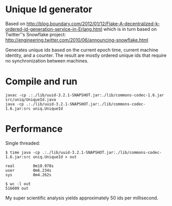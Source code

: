 # Unique Id generator

Based on http://blog.boundary.com/2012/01/12/Flake-A-decentralized-k-ordered-id-generation-service-in-Erlang.html
which is in turn based on Twitter''s Snowflake project: http://engineering.twitter.com/2010/06/announcing-snowflake.html

Generates unique ids based on the current epoch time, current machine identity,
and a counter. The result are mostly ordered unique ids that require no
synchronization between machines.


# Compile and run

    javac -cp .:./lib/uuid-3.2.1-SNAPSHOT.jar:./lib/commons-codec-1.6.jar src/uniq/UniqueId.java
    java -cp .:./lib/uuid-3.2.1-SNAPSHOT.jar:./lib/commons-codec-1.6.jar:src uniq.UniqueId

# Performance

Single threaded:

    $ time java -cp .:./lib/uuid-3.2.1-SNAPSHOT.jar:./lib/commons-codec-1.6.jar:src uniq.UniqueId > out
    
    real        0m10.978s
    user        0m6.234s
    sys	        0m4.262s
    
    $ wc -l out 
    516609 out

My super scientific analysis yields approximately 50 ids per millisecond.

